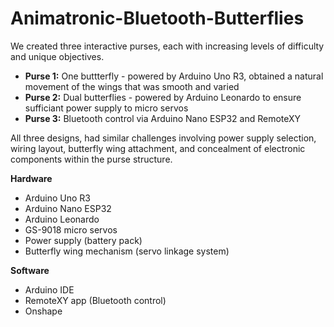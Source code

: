 # Animatronic-Bluetooth-Butterflies  
We created three interactive purses, each with increasing levels of difficulty and unique objectives.
  
 - **Purse 1:** One buttterfly - powered by Arduino Uno R3, obtained a natural movement of the wings that was smooth and varied
 - **Purse 2:** Dual butterflies - powered by Arduino Leonardo to ensure sufficiant power supply to micro servos 
 - **Purse 3:** Bluetooth control via Arduino Nano ESP32 and RemoteXY
  
 All three designs, had similar challenges involving power supply selection, wiring layout, butterfly wing attachment, and concealment of electronic components within the purse structure.

  **Hardware**  
 - Arduino Uno R3
 - Arduino Nano ESP32  
 - Arduino Leonardo  
 - GS-9018 micro servos   
 - Power supply (battery pack)  
 - Butterfly wing mechanism (servo linkage system)  

 **Software**  
 - Arduino IDE  
 - RemoteXY app (Bluetooth control)  
 - Onshape  
